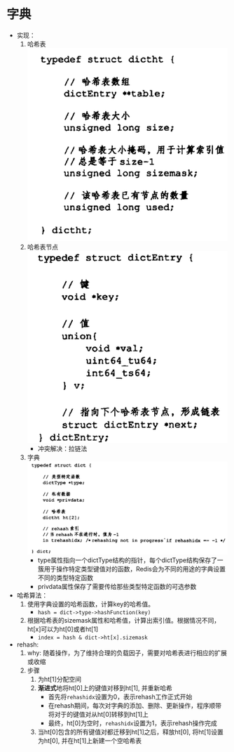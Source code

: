 # 字典

- 实现：
    1. 哈希表
    ![xx](https://raw.githubusercontent.com/erenming/reading-books/master/implement-of-redis/images/WX20190723-110912@2x.png)
    2. 哈希表节点
    ![xx](https://raw.githubusercontent.com/erenming/reading-books/master/implement-of-redis/images/WX20190723-111109@2x.png)
        - 冲突解决：拉链法
    3. 字典
    ![xx](https://raw.githubusercontent.com/erenming/reading-books/master/implement-of-redis/images/WX20190723-111410@2x.png)
        - type属性指向一个dictType结构的指针，每个dictType结构保存了一簇用于操作特定类型键值对的函数，Redis会为不同的用途的字典设置不同的类型特定函数
        - privdata属性保存了需要传给那些类型特定函数的可选参数
- 哈希算法：
    1. 使用字典设置的哈希函数，计算key的哈希值。
        - `hash = dict->type->hashFunction(key)`
    2. 根据哈希表的sizemask属性和哈希值，计算出索引值。根据情况不同，ht[x]可以为ht[0]或者ht[1]
        - `index = hash & dict->ht[x].sizemask`
- rehash:
    1. why: 随着操作，为了维持合理的负载因子，需要对哈希表进行相应的扩展或收缩
    2. 步骤
        1. 为ht[1]分配空间
        2. **渐进式**地将ht[0]上的键值对移到ht[1], 并重新哈希
            - 首先将`rehashidx`设置为0，表示rehash工作正式开始
            - 在rehash期间，每次对字典的添加、删除、更新操作，程序顺带将对于的键值对从ht[0]转移到ht[1]上
            - 最终，ht[0]为空时，`rehashidx`设置为1，表示rehash操作完成
        3. 当ht[0]包含的所有键值对都迁移到ht[1]之后，释放ht[0], 将ht[1]设置为ht[0], 并在ht[1]上新建一个空哈希表